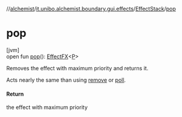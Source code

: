 //[alchemist](../../../index.md)/[it.unibo.alchemist.boundary.gui.effects](../index.md)/[EffectStack](index.md)/[pop](pop.md)

# pop

[jvm]\
open fun [pop](pop.md)(): [EffectFX](../-effect-f-x/index.md)<[P](../../it.unibo.alchemist.boundary.monitor.generic/-numeric-label-monitor/index.md)>

Removes the effect with maximum priority and returns it. 

 Acts nearly the same than using [remove](remove.md) or [poll](poll.md).

#### Return

the effect with maximum priority

